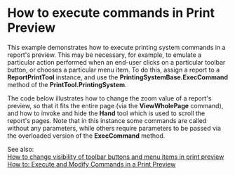 # How to execute commands in Print Preview


<p>This example demonstrates how to execute printing system commands in a report's preview. This may be necessary, for example, to emulate a particular action performed when an end-user clicks on a particular toolbar button, or chooses a particular menu item. To do this, assign a report to a <strong>ReportPrintTool</strong> instance, and use the <strong>PrintingSystemBase.ExecCommand</strong> method of the <strong>PrintTool.PrintingSystem</strong>.</p>
<p>The code below illustrates how to change the zoom value of a report's preview, so that it fits the entire page (via the <strong>ViewWholePage</strong> command), and how to invoke and hide the <strong>Hand</strong> tool which is used to scroll the report's pages. Note that in this instance some commands are called without any parameters, while others require parameters to be passed via the overloaded version of the <strong>ExecCommand</strong> method.</p>
<p>See also: <br /><a href="https://www.devexpress.com/Support/Center/p/E105">How to change visibility of toolbar buttons and menu items in print preview</a><br /><a href="https://documentation.devexpress.com/#XtraReports/CustomDocument2571">How to: Execute and Modify Commands in a Print Preview</a> </p>

<br/>


